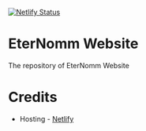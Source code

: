 [![Netlify Status](https://api.netlify.com/api/v1/badges/26b127a0-ad75-4e98-b908-6be9ee186595/deploy-status)](https://eternomm.netlify.app)

# EterNomm Website
The repository of EterNomm Website

# Credits
- Hosting - [Netlify](https://netlify.com)
